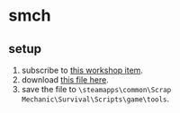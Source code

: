 # smch
## setup
1. subscribe to [this workshop item](https://steamcommunity.com/sharedfiles/filedetails/?id=2581741736).
2. download [this file here](https://github.com/unknown81311/smch/blob/main/PotatoRifle.lua).
3. save the file to `\steamapps\common\Scrap Mechanic\Survival\Scripts\game\tools`.
